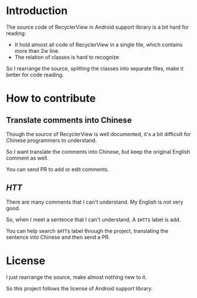 # Introduction

The source code of RecyclerView in Android support library is a bit hard for reading:

- It hold almost all code of RecyclerView in a single file, which contains more than 2w line.
- The relation of classes is hard to recognize

So I rearrange the source, splitting the classes into separate files, make it better for code reading.

# How to contribute

## Translate comments into Chinese

Though the source of RecyclerView is well documented, it's a bit difficult for Chinese programmers to understand.

So I want translate the comments into Chinese, but keep the original English comment as well.

You can send PR to add or edit comments.

## $HTT$

There are many comments that I can't understand. My English is not very good.

So, when I meet a sentence that I can't understand, A `$HTT$` label is add.

You can help search `$HTT$` label through the project, translating the sentence into Chinese and then send a PR.

# License

I just rearrange the source, make almost nothing new to it.

So this project follows the license of Android support library.



